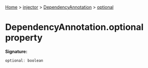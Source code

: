 [Home](./index) &gt; [injector](./injector.md) &gt; [DependencyAnnotation](./injector.dependencyannotation.md) &gt; [optional](./injector.dependencyannotation.optional.md)

# DependencyAnnotation.optional property


**Signature:**
```javascript
optional: boolean
```
